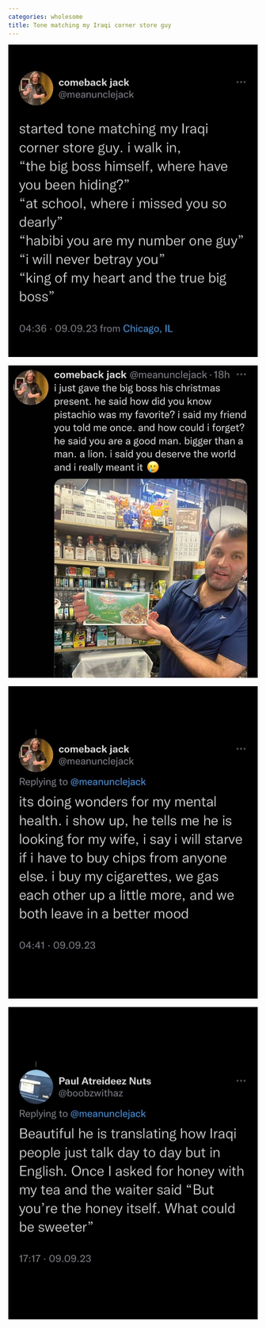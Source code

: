 ```yaml
---
categories: wholesome
title: Tone matching my Iraqi corner store guy
---
```


![iraqi4](https://raw.githubusercontent.com/muneer78/muneer78.github.io/master/images/iraqi4.jpg)

![iraqi2](https://raw.githubusercontent.com/muneer78/muneer78.github.io/master/images/iraqi2.jpg)

![iraqi1](https://raw.githubusercontent.com/muneer78/muneer78.github.io/master/images/iraqi1.jpg)

![iraqi3](https://raw.githubusercontent.com/muneer78/muneer78.github.io/master/images/iraqi3.jpg)




